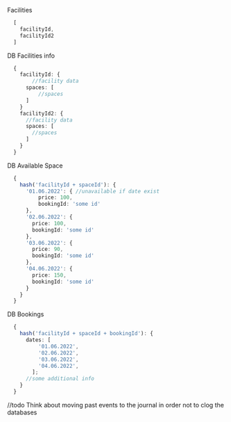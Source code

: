 Facilities

```typescript
  [
    facilityId,
    facilityId2
  ]
```

DB Facilities info

```typescript
  {
    facilityId: {
        //facility data
      spaces: [
          //spaces
      ]
    }
    facilityId2: {
      //facility data
      spaces: [
        //spaces
      ]
    }
  }
```

DB Available Space

```typescript
  {
    hash('facilityId + spaceId'): {
      '01.06.2022': { //unavailable if date exist
          price: 100,
          bookingId: 'some id'
      },
      '02.06.2022': {
        price: 100,
        bookingId: 'some id'
      },
      '03.06.2022': {
        price: 90,
        bookingId: 'some id'
      },
      '04.06.2022': {
        price: 150,
        bookingId: 'some id'
      }
    }
  }
```

DB Bookings

```typescript
  {
    hash('facilityId + spaceId + bookingId'): {
      dates: [
          '01.06.2022',
          '02.06.2022',
          '03.06.2022',
          '04.06.2022',
        ];
      //some additional info
    }
  }
```

//todo Think about moving past events to the journal in order not to clog the databases
